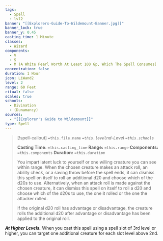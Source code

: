 ```yaml
---
tags:
  - Spell
  - lvl2
banner: "[[Explorers-Guide-To-Wildemount-Banner.jpg]]"
banner_lock: true
banner_y: 0.45
casting_time: 1 Minute
classes:
  - Wizard
components:
  - V
  - S
  - M (A White Pearl Worth At Least 100 Gp, Which The Spell Consumes)
concentration: false
duration: 1 Hour
icon: LiWand2
level: 2
range: 60 Feet
ritual: false
scales: true
schools:
  - Divination
  - (Dunamancy)
sources:
  - "[[Explorer's Guide to Wildemount]]"
type: Spell
---
```

>[!spell-callout] `=this.file.name`
>*`=this.level`nd-Level `=this.schools`*
>
>**Casting Time:** `=this.casting_time`
>**Range:** `=this.range`
>**Components:** `=this.components`
>**Duration:** `=this.duration`
>
>You impart latent luck to yourself or one willing creature you can see within range. When the chosen creature makes an attack roll, an ability check, or a saving throw before the spell ends, it can dismiss this spell on itself to roll an additional d20 and choose which of the d20s to use. Alternatively, when an attack roll is made against the chosen creature, it can dismiss this spell on itself to roll a d20 and choose which of the d20s to use, the one it rolled or the one the attacker rolled.
>
>If the original d20 roll has advantage or disadvantage, the creature rolls the additional d20 after advantage or disadvantage has been applied to the original roll.
>
>
***At Higher Levels.*** When you cast this spell using a spell slot of 3rd level or higher, you can target one additional creature for each slot level above 2nd.